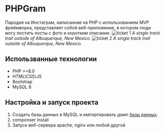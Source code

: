 # PHPGram
Пародия на Инстаграм, написанная на PHP с использованием MVP фреймворка, представляет собой веб-приложение, в котором люди могу постить посты с фото и коротким описание.
![ticket 1](https://fikiwiki.com/uploads/posts/2022-02/1644938153_7-fikiwiki-com-p-kartinki-yami-na-dorogakh-8.jpg)
*A single track trail outside of Albuquerque, New Mexico.*
![ticket 2](https://fikiwiki.com/uploads/posts/2022-02/1644938153_7-fikiwiki-com-p-kartinki-yami-na-dorogakh-8.jpg)
*A single track trail outside of Albuquerque, New Mexico.*

## Использванные технологии
- PHP >=8.0
- HTML\CSS\JS
- Bootstrap
- MySQL 8

## Настройка и запуск проекта
1. Создать базы данных в MySQL и импортировать дамп [базы данных](https://fikiwiki.com/uploads/posts/2022-02/1644938153_7-fikiwiki-com-p-kartinki-yami-na-dorogakh-8.jpg).
2. componser install
3. Запуск веб-сервера apache, nginx или любой другой
